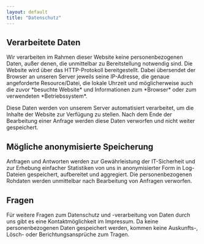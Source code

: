 ```yaml
---
layout: default
title: "Datenschutz"
---
```

<main class="bg-cover mt-24 transform-none md:skew-y-6" style="background-image: url({{ "/assets/images/background.webp" | relative_url }})">
	<div class="max-w-4xl mx-auto bg-transparent  shadow-inner shadow-white">
			<section class="pt-6 pb-32 bg-stone-900 text-stone-50">
				<div class="p-12 transform-none md:-skew-y-6">
					<h2 class="underline">Verarbeitete Daten</h2>
                    <p class="mt-2">Wir verarbeiten im Rahmen dieser Website keine personenbezogenen Daten, außer denen, die unmittelbar zu Bereitstellung notwendig sind. Die Website wird über das HTTP-Protokoll bereitgestellt. Dabei übersendet der Browser an unseren Server jeweils seine IP-Adresse, die genaue angeforderte Resource/Datei, die lokale Uhrzeit und möglicherweise auch die zuvor *besuchte Website* und Informationen zum *Browser* oder zum verwendeten *Betriebssystem*.
                    </p>
                    <p class="">Diese Daten werden von unserem Server automatisiert verarbeitet, um die Inhalte der Website zur Verfügung zu stellen. Nach dem Ende der Bearbeitung einer Anfrage werden diese Daten verworfen und nicht weiter gespeichert.</p>
                    <h2 class="mt-4 underline">Mögliche anonymisierte Speicherung</h2>
                    <p class="mt-2">Anfragen und Antworten werden zur Gewährleistung der IT-Sicherheit und zur Erhebung einfacher Statistiken von uns in anonymisierter Form in Log-Dateien gespeichert, aufbereitet und aggregiert. Die personenbezogenen Rohdaten werden unmittelbar nach Bearbeitung von Anfragen verworfen.</p>
                    <h2 class="mt-4 underline">Fragen</h2>
                    <p class="mt-2">Für weitere Fragen zum Datenschutz und -verarbeitung von Daten durch uns gibt es eine Kontaktmöglichkeit im Impressum. Da keine personenbezogenen Daten gespeichert werden, kommen keine Auskunfts-, Lösch- oder Berichtungsansprüche zum Tragen.</p>
				</div>
			</section>
	</div>
</main>